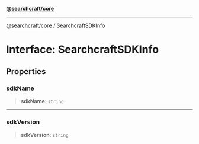 [**@searchcraft/core**](/reference/sdk/core/README.md)

***

[@searchcraft/core](/reference/sdk/core/globals.md) / SearchcraftSDKInfo

# Interface: SearchcraftSDKInfo

## Properties

### sdkName

> **sdkName**: `string`

***

### sdkVersion

> **sdkVersion**: `string`
